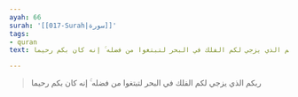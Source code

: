 ```yaml
---
ayah: 66
surah: '[[017-Surah|سورة]]'
tags:
- quran
text: ربكم الذي يزجي لكم الفلك في البحر لتبتغوا من فضله ۚ إنه كان بكم رحيما

---
```

> ربكم الذي يزجي لكم الفلك في البحر لتبتغوا من فضله ۚ إنه كان بكم رحيما
